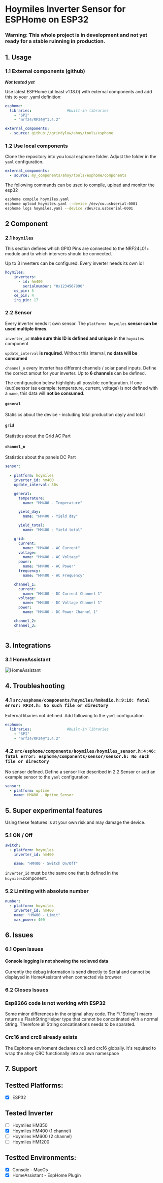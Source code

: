 # Hoymiles Inverter Sensor for ESPHome on ESP32


### Warning: This whole project is in development and not yet ready for a stable ruinning in production. ###

## 1. Usage

### 1.1 External components (github)

***Not tested yet***

Use latest ESPHome (at least v1.18.0) with external components and add this to your .yaml definition:

```yaml
esphome:
  libraries:                #built-in libraries
    - "SPI"
    - "nrf24/RF24@^1.4.2"

external_components:
  - source: github://grindylow/ahoy/tools/esphome
```

### 1.2 Use local components

Clone the repository into you local esphome folder. Adjust the folder in the `yaml` configuration.

```yaml
external_components:
  - source: my_components/ahoy/tools/esphome/components
```

The following commands can be used to compile, upload and monitor the esp32
```bash
esphome compile hoymiles.yaml
esphome upload hoymiles.yaml --device /dev/cu.usbserial-0001
esphome logs hoymiles.yaml --device /dev/cu.usbserial-0001
```

## 2 Component

### 2.1 `hoymiles`
This section defines which GPIO Pins are connected to the NRF24L01+ module and to which intervers should be connected.

Up to 3 inverters can be configured. Every inverter needs its own id!

```yaml
hoymiles:
    inverters:
      - id: hm400
        serialnumber: "0x1234567890"
    cs_pin: 5
    ce_pin: 4
    irq_pin: 17
```

### 2.2 Sensor

Every inverter needs it own sensor. The `platform: hoymiles` **sensor can be used multiple times**. 

`inverter_id` **make sure this ID is defined and unique** in the `hoymiles` component

`update_interval` **is required**. Without this interval, **no data will be consumed**

`channel_n` every inverter has different channels / solar panel inputs. Define the correct amout for your inverter. Up to **6 channels** can be defined.

The configuration below highlights all possible configuration. If one (sub)sensor (as example: temperature, current, voltage) is not defined with a `name`, this data will **not be consumed**.

#### `general`
Statisics about the device - including total production dayly and total

#### `grid`
Statistics about the Grid AC Part

#### `channel_n`
Statistics about the panels DC Part

```yaml
sensor:
      
  - platform: hoymiles
    inverter_id: hm400
    update_interval: 30s

    general:
      temperature:
        name: "HM400 - Temperature"

      yield_day:
        name: "HM400 - Yield day"

      yield_total:
        name: "HM400 - Yield total"

    grid:
      current:
        name: "HM400 - AC Current"
      voltage:
        name: "HM400 - AC Voltage"
      power:
        name: "HM400 - AC Power"
      frequency:
        name: "HM400 - AC Frequency"

    channel_1:
      current:
        name: "HM400 - DC Current Channel 1"
      voltage:
        name: "HM400 - DC Voltage Channel 1"
      power:
        name: "HM400 - DC Power Channel 1"

    channel_2:
    channel_3:
    ...

```

## 3. Integrations

### 3.1 HomeAssistant
![HomeAssistant](images/esphome-homeassistant.png)


## 4. Troubleshooting

### 4.1 `src/esphome/components/hoymiles/hmRadio.h:9:18: fatal error: RF24.h: No such file or directory`

External libaries not defined. Add following to the `yaml` configuration

```yaml
esphome:
  libraries:                #built-in libraries
    - "SPI"
    - "nrf24/RF24@^1.4.2"
```

### 4.2 `src/esphome/components/hoymiles/hoymiles_sensor.h:4:46: fatal error: esphome/components/sensor/sensor.h: No such file or directory`

No sensor defined. Define a sensor like described in 2.2 Sensor or add an example sensor to the `yaml` configuration

```yaml
sensor:
  - platform: uptime
    name: HM400 - Uptime Sensor
```

## 5. Super experimental features
Using these features is at your own risk and may damage the device.

### 5.1 ON / Off

```yaml
switch:
  - platform: hoymiles
    inverter_id: hm400

    name: "HM400 - Switch On/Off"
```

`inverter_id` must be the same one that is defined in the `hoymiles`component.

### 5.2 Limiting with absolute number

```yml
number:
  - platform: hoymiles
    inverter_id: hm400
    name: "HM400 - Limit"
    max_power: 400
```

## 6. Issues

### 6.1 Open Issues
#### Console logging is not showing the recieved data
Currently the debug information is send directly to Serial and cannot be displayed in HomeAssistant when connected via browser

### 6.2 Closes Issues
### Esp8266 code is not working with ESP32
Some minor differences in the original ahoy code. The F("String") macro returns a FlashStringHelper type that cannot be concatinated with a normal String. Therefore all String concatinations needs to be sparated.

### Crc16 and crc8 already exists 
The Esphome enviroment declares crc8 and crc16 globally. It's required to wrap the ahoy CRC functionally into an own namespace

## 7. Support

## Testted Platforms:
- [x] ESP32

## Tested Inverter
- [ ] Hoymiles HM350
- [x] Hoymiles HM400 (1 channel)
- [ ] Hoymiles HM600 (2 channel)
- [ ] Hoymiles HM1200

## Testted Environments:
- [x] Console - MacOs
- [x] HomeAssistant - EspHome Plugin